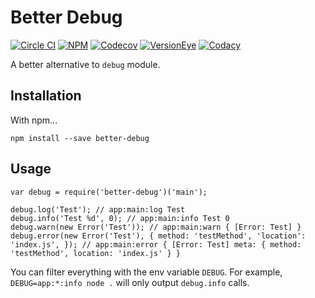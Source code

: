# Better Debug
[![Circle CI](https://img.shields.io/circleci/project/louy/better-debug.svg)](https://circleci.com/gh/louy/better-debug)
[![NPM](https://img.shields.io/npm/v/better-debug.svg)](https://www.npmjs.com/package/better-debug)
[![Codecov](https://img.shields.io/codecov/c/github/louy/better-debug.svg)](https://codecov.io/github/louy/better-debug/)
[![VersionEye](https://img.shields.io/versioneye/d/nodejs/better-debug.svg)](https://www.versioneye.com/nodejs/better-debug/)
[![Codacy](https://img.shields.io/codacy/45ea0dd6e3c944a99d0b671319ade52b.svg)](https://www.codacy.com/app/louy08/better-debug)

A better alternative to `debug` module.

## Installation

With npm...

`npm install --save better-debug`

## Usage

    var debug = require('better-debug')('main');

    debug.log('Test'); // app:main:log Test
    debug.info('Test %d', 0); // app:main:info Test 0
    debug.warn(new Error('Test')); // app:main:warn { [Error: Test] }
    debug.error(new Error('Test'), { method: 'testMethod', 'location': 'index.js', }); // app:main:error { [Error: Test] meta: { method: 'testMethod', location: 'index.js' } }

You can filter everything with the env variable `DEBUG`.
For example, `DEBUG=app:*:info node .` will only output `debug.info` calls.
